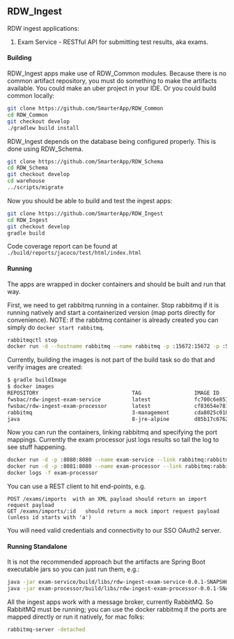 ## RDW_Ingest
RDW ingest applications:
1. Exam Service - RESTful API for submitting test results, aka exams.

#### Building
RDW_Ingest apps make use of RDW_Common modules. Because there is no common artifact repository, you must do something
to make the artifacts available. You could make an uber project in your IDE. Or you could build common locally:
```bash
git clone https://github.com/SmarterApp/RDW_Common
cd RDW_Common
git checkout develop
./gradlew build install
```

RDW_Ingest depends on the database being configured properly. This is done using RDW_Schema.
```bash
git clone https://github.com/SmarterApp/RDW_Schema
cd RDW_Schema
git checkout develop
cd warehouse
../scripts/migrate
```

Now you should be able to build and test the ingest apps:
```bash
git clone https://github.com/SmarterApp/RDW_Ingest
cd RDW_Ingest
git checkout develop
gradle build
```
Code coverage report can be found at `./build/reports/jacoco/test/html/index.html` 


#### Running
The apps are wrapped in docker containers and should be built and run that way. 

First, we need to get rabbitmq running in a container.  Stop rabbitmq if it is running natively and start a 
containerized version (map ports directly for convenience). NOTE: if the rabbitmq container is already created 
you can simply do `docker start rabbitmq`.
```bash
rabbitmqctl stop
docker run -d --hostname rabbitmq --name rabbitmq -p :15672:15672 -p :5672:5672 rabbitmq:3-management
```

Currently, building the images is not part of the build task so do that and verify images are created:
```bash
$ gradle buildImage
$ docker images
REPOSITORY                              TAG                 IMAGE ID            CREATED             SIZE
fwsbac/rdw-ingest-exam-service          latest              fc700c6e8518        14 minutes ago      131 MB
fwsbac/rdw-ingest-exam-processor        latest              cf83654e781f        9 seconds ago       130 MB
rabbitmq                                3-management        cda8025c010b        3 weeks ago         179 MB
java                                    8-jre-alpine        d85b17c6762e        6 weeks ago         108 MB
```

Now you can run the containers, linking rabbitmq and specifying the port mappings.
Currently the exam processor just logs results so tail the log to see stuff happening.
```bash
docker run -d -p :8080:8080 --name exam-service --link rabbitmq:rabbitmq fwsbac/rdw-ingest-exam-service --spring.rabbitmq.host=rabbitmq
docker run -d -p :8081:8080 --name exam-processor --link rabbitmq:rabbitmq fwsbac/rdw-ingest-exam-processor --spring.rabbitmq.host=rabbitmq
docker logs -f exam-processor
```

You can use a REST client to hit end-points, e.g.
```text
POST /exams/imports  with an XML payload should return an import request payload
GET /exams/imports/:id   should return a mock import request payload (unless id starts with 'a')
```
You will need valid credentials and connectivity to our SSO OAuth2 server. 


#### Running Standalone
It is not the recommended approach but the artifacts are Spring Boot executable jars so you can just run them, e.g.:
```bash
java -jar exam-service/build/libs/rdw-ingest-exam-service-0.0.1-SNAPSHOT.jar --server.port=8080
java -jar exam-processor/build/libs/rdw-ingest-exam-processor-0.0.1-SNAPSHOT.jar --server.port=8081
```

All the ingest apps work with a message broker, currently RabbitMQ. So RabbitMQ must be running; you can use the
docker rabbitmq if the ports are mapped directly or run it natively, for mac folks:
```bash
rabbitmq-server -detached
```
